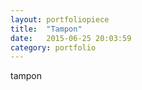 ```yaml
---
layout: portfoliopiece
title:  "Tampon"
date:   2015-06-25 20:03:59
category: portfolio
---
```

tampon
